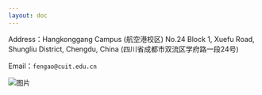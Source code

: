 ```yaml
---
layout: doc
---
```

<script setup>
import "gitalk/dist/gitalk.css";
import Gitalk from "gitalk";
import { onMounted } from 'vue';
//解决“vitepress在编译的时候无法使用window，而gitalk是依赖window.document去加载节点的”：https://younglina.top/write/docs/vitepress-gitalk.html
onMounted(() => {
  if(typeof window !==undefined){
    var s_div = document.createElement('div');   // 创建节点
    s_div.setAttribute("id", "gitalk-page-container");   // 设置id
    document.querySelector('.content-container').appendChild(s_div);   // querySelector的节点可自己根据自己想加载的地方设置
    var gitalk = new Gitalk({
        clientID: '7749d053434322d1d0cd',          // 8d8e96********797026d3
        clientSecret: '57b0b1f14318e5e44a9b7cf74789163c60ce1a2c',  // secrets**********secrets
        repo: 'mygitalk',          // blogtalk
        owner: 'CodeDuang',   // WeiyiGeek
        admin: ['CodeDuang'], // ['WeiyiGeek']
        id: decodeURI(location.pathname),      // Ensure uniqueness and length less than 50
        distractionFreeMode: false  // Facebook-like distraction free mode
    })
    gitalk.render('gitalk-page-container')
  }
})
</script>
Address：Hangkonggang Campus (航空港校区)
No.24 Block 1, Xuefu Road, Shungliu District, Chengdu, China
(四川省成都市双流区学府路一段24号)

Email：`fengao@cuit.edu.cn`

![图片](/image/address.png)

<div id="gitalk"></div>


